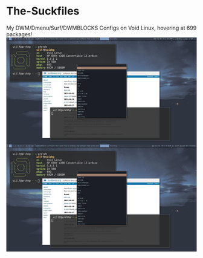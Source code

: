 # The-Suckfiles
My DWM/Dmenu/Surf/DWMBLOCKS Configs on Void Linux, hovering at 699 packages!
![]( unixporn_dwm.jpg )
